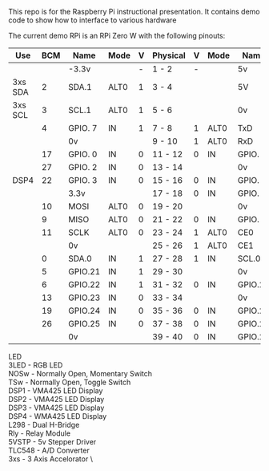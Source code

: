 This repo is for the Raspberry Pi instructional presentation.
It contains demo code to show how to interface to various hardware

The current demo RPi is an RPi Zero W with the following pinouts:

 | Use      | BCM |   Name  | Mode | V | Physical | V |Mode| Name   | BCM| Use   |
 |---|---|---|---|---|---|---|---|---|---|---|
 |  | |   -3.3v | | - |  1 - 2  | - |  | 5v      |     |        |
 | 3xs SDA  |   2 |   SDA.1 | ALT0 | 1 |  3 - 4  |   |      | 5V      |     |        |
 | 3xs SCL  |   3 |   SCL.1 | ALT0 | 1 |  5 - 6  |   |      | 0v      |     |        |
 |          |   4 | GPIO. 7 |   IN | 1 |  7 - 8  | 1 | ALT0 | TxD     | 14  |        |
 |          |     |      0v |      |   |  9 - 10 | 1 | ALT0 | RxD     | 15  |        |
 |          |  17 | GPIO. 0 |   IN | 0 | 11 - 12 | 0 | IN   | GPIO. 1 | 18  |        |
 |          |  27 | GPIO. 2 |   IN | 0 | 13 - 14 |   |      | 0v      |     |        |
 |  DSP4    |  22 | GPIO. 3 |   IN | 0 | 15 - 16 | 0 | IN   | GPIO. 4 | 23  |        |
 |          |     |    3.3v |      |   | 17 - 18 | 0 | IN   | GPIO. 5 | 24  |        |
 |          |  10 |    MOSI | ALT0 | 0 | 19 - 20 |   |      | 0v      |     |        |
 |          |   9 |    MISO | ALT0 | 0 | 21 - 22 | 0 | IN   | GPIO. 6 | 25  |        |
 |          |  11 |    SCLK | ALT0 | 0 | 23 - 24 | 1 | ALT0 | CE0     | 8   |        |
 |          |     |      0v |      |   | 25 - 26 | 1 | ALT0 | CE1     | 7   |        |
 |          |   0 |   SDA.0 |   IN | 1 | 27 - 28 | 1 | IN   | SCL.0   | 1   |        |
 |          |   5 | GPIO.21 |   IN | 1 | 29 - 30 |   |      | 0v      |     |        |
 |          |   6 | GPIO.22 |   IN | 1 | 31 - 32 | 0 | IN   | GPIO.26 | 12  | DSP1   |
 |          |  13 | GPIO.23 |   IN | 0 | 33 - 34 |   |      | 0v      |     |        |
 |          |  19 | GPIO.24 |   IN | 0 | 35 - 36 | 0 | IN   | GPIO.27 | 16  | DSP2   |
 |          |  26 | GPIO.25 |   IN | 0 | 37 - 38 | 0 | IN   | GPIO.28 | 20  | DSP3   |
 |          |     |      0v |      |   | 39 - 40 | 0 | IN   | GPIO.29 | 21  |        |
 
 LED \
 3LED - RGB LED \
 NOSw - Normally Open, Momentary Switch \
 TSw - Normally Open, Toggle Switch \
 DSP1 - VMA425 LED Display \
 DSP2 - VMA425 LED Display \
 DSP3 - VMA425 LED Display \
 DSP4 - WMA425 LED Display \
 L298 - Dual H-Bridge \
 Rly - Relay Module \
 5VSTP - 5v Stepper Driver \
 TLC548 - A/D Converter \
 3xs - 3 Axis Accelorator \
